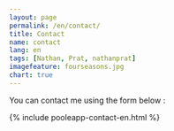```yaml
---
layout: page
permalink: /en/contact/
title: Contact
name: contact
lang: en
tags: [Nathan, Prat, nathanprat]
imagefeature: fourseasons.jpg
chart: true
---
```


You can contact me using the form below :

{% include pooleapp-contact-en.html %}
